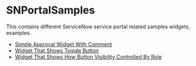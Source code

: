 # SNPortalSamples

This contains different ServiceNow service portal related samples widgets, examples.

- [Simple Approval Widget With Comment](/ApprovalWidgetWithComment)
- [Widget That Shows Toggle Button](/BootstrapToggleButton)
- [Widget That Shows How Button Visibility Controlled By Role](/ButtonVisibilityByRole)